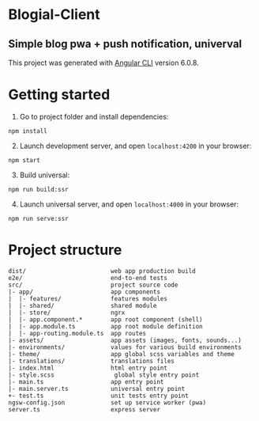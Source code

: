 # Blogial-Client
## Simple blog pwa + push notification, univerval

This project was generated with [Angular CLI](https://github.com/angular/angular-cli) version 6.0.8.

# Getting started

1. Go to project folder and install dependencies:
 ```
 npm install
 ```

2. Launch development server, and open `localhost:4200` in your browser:
 ```
 npm start
 ```
3. Build universal:
  ```
  npm run build:ssr
  ```
4. Launch universal server, and open `localhost:4000` in your browser:
  ```
  npm run serve:ssr
  ```

# Project structure

```
dist/                        web app production build
e2e/                         end-to-end tests
src/                         project source code
|- app/                      app components
|  |- features/              features modules
|  |- shared/                shared module
|  |- store/                 ngrx
|  |- app.component.*        app root component (shell)
|  |- app.module.ts          app root module definition
|  |- app-routing.module.ts  app routes
|- assets/                   app assets (images, fonts, sounds...)
|- environments/             values for various build environments
|- theme/                    app global scss variables and theme
|- translations/             translations files
|- index.html                html entry point
|- style.scss                 global style entry point
|- main.ts                   app entry point
|- main.server.ts            universal entry point
+- test.ts                   unit tests entry point
ngsw-config.json             set up service worker (pwa)
server.ts                    express server
```
